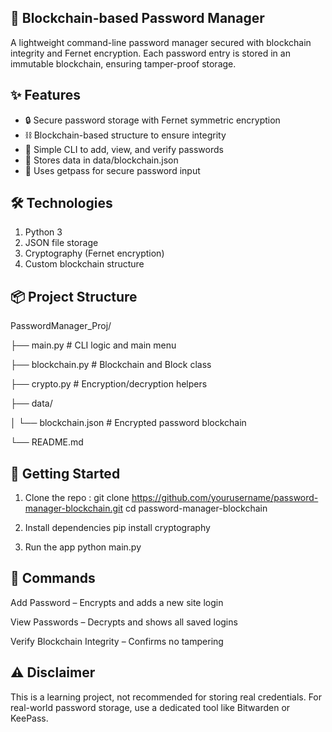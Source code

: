 ## 🔐 Blockchain-based Password Manager
A lightweight command-line password manager secured with blockchain integrity and Fernet encryption. Each password entry is stored in an immutable blockchain, ensuring tamper-proof storage.

## ✨ Features
- 🔒 Secure password storage with Fernet symmetric encryption
- ⛓️ Blockchain-based structure to ensure integrity
- 🧠 Simple CLI to add, view, and verify passwords
- 📁 Stores data in data/blockchain.json
- 🔐 Uses getpass for secure password input

## 🛠️ Technologies
1. Python 3
2. JSON file storage
3. Cryptography (Fernet encryption)
4. Custom blockchain structure


##  📦 Project Structure
PasswordManager_Proj/

├── main.py               # CLI logic and main menu

├── blockchain.py         # Blockchain and Block class

├── crypto.py             # Encryption/decryption helpers

├── data/

│   └── blockchain.json   # Encrypted password blockchain

└── README.md

## 🚀 Getting Started
1) Clone the repo : 
git clone https://github.com/yourusername/password-manager-blockchain.git
cd password-manager-blockchain

2) Install dependencies
pip install cryptography

3) Run the app
python main.py

## 🧪 Commands
Add Password – Encrypts and adds a new site login

View Passwords – Decrypts and shows all saved logins

Verify Blockchain Integrity – Confirms no tampering

## ⚠️ Disclaimer
This is a learning project, not recommended for storing real credentials. For real-world password storage, use a dedicated tool like Bitwarden or KeePass.
